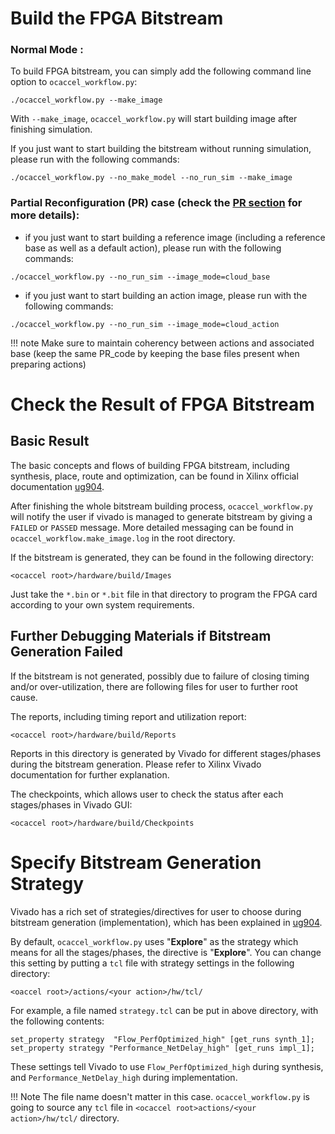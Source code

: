 # Build the FPGA Bitstream

### Normal Mode :

To build FPGA bitstream, you can simply add the following command line option to `ocaccel_workflow.py`:

```
./ocaccel_workflow.py --make_image
```

With `--make_image`, `ocaccel_workflow.py` will start building image after finishing simulation.

If you just want to start building the bitstream without running simulation, please run with the following commands:

```
./ocaccel_workflow.py --no_make_model --no_run_sim --make_image
```

### Partial Reconfiguration (PR) case (check the [ PR section​](../../deep-dive/pr/) for more details):



- if you just want to start building a reference image (including a reference base as well as a default action), please run with the following commands:


```
./ocaccel_workflow.py --no_run_sim --image_mode=cloud_base
```



- if you just want to start building an action image, please run with the following commands:

```
./ocaccel_workflow.py --no_run_sim --image_mode=cloud_action
```

!!! note
    Make sure to maintain coherency between actions and associated base (keep the same PR_code by keeping the base files present when preparing actions)

# Check the Result of FPGA Bitstream

## Basic Result
The basic concepts and flows of building FPGA bitstream, including synthesis, place, route and optimization, can be found in Xilinx official documentation [ug904].

[ug904]: https://www.xilinx.com/support/documentation/sw_manuals/xilinx2016_1/ug904-vivado-implementation.pdf

After finishing the whole bitstream building process, `ocaccel_workflow.py` will notify the user if vivado is managed to generate bitstream by giving a `FAILED` or `PASSED` message. More detailed messaging can be found in `ocaccel_workflow.make_image.log` in the root directory.

If the bitstream is generated, they can be found in the following directory:
```
<ocaccel root>/hardware/build/Images
```

Just take the `*.bin` or `*.bit` file in that directory to program the FPGA card according to your own system requirements.

## Further Debugging Materials if Bitstream Generation Failed
If the bitstream is not generated, possibly due to failure of closing timing and/or over-utilization, there are following files for user to further root cause.

The reports, including timing report and utilization report:
```
<ocaccel root>/hardware/build/Reports
```
Reports in this directory is generated by Vivado for different stages/phases during the bitstream generation. Please refer to Xilinx Vivado documentation for further explanation.

The checkpoints, which allows user to check the status after each stages/phases in Vivado GUI:
```
<ocaccel root>/hardware/build/Checkpoints
```

# Specify Bitstream Generation Strategy
Vivado has a rich set of strategies/directives for user to choose during bitstream generation (implementation), which has been explained in [ug904].

By default, `ocaccel_workflow.py` uses "**Explore**" as the strategy which means for all the stages/phases, the directive is "**Explore**". You can change this setting by putting a `tcl` file with strategy settings in the following directory:
```
<oaccel root>/actions/<your action>/hw/tcl/
```

For example, a file named `strategy.tcl` can be put in above directory, with the following contents:
```
set_property strategy  "Flow_PerfOptimized_high" [get_runs synth_1];
set_property strategy "Performance_NetDelay_high" [get_runs impl_1];
```

These settings tell Vivado to use `Flow_PerfOptimized_high` during synthesis, and `Performance_NetDelay_high` during implementation.

!!! Note
    The file name doesn't matter in this case. `ocaccel_workflow.py` is going to source any `tcl` file in `<ocaccel root>actions/<your action>/hw/tcl/` directory.
